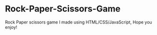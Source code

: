 # Rock-Paper-Scissors-Game
Rock Paper scissors game I made using HTML/CSS/JavaScript, Hope you enjoy!
